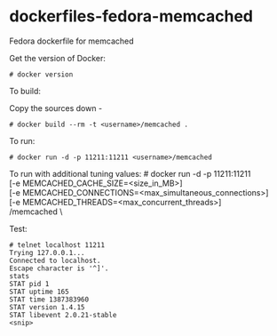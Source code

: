 dockerfiles-fedora-memcached
========================

Fedora dockerfile for memcached

Get the version of Docker:

    # docker version

To build:

Copy the sources down -

    # docker build --rm -t <username>/memcached .

To run:

    # docker run -d -p 11211:11211 <username>/memcached

To run with additional tuning values:
    # docker run -d -p 11211:11211 \
      [-e MEMCACHED_CACHE_SIZE=<size_in_MB>] \
      [-e MEMCACHED_CONNECTIONS=<max_simultaneous_connections>] \
      [-e MEMCACHED_THREADS=<max_concurrent_threads>] \
      <username>/memcached \


Test:

```
# telnet localhost 11211
Trying 127.0.0.1...
Connected to localhost.
Escape character is '^]'.
stats
STAT pid 1
STAT uptime 165
STAT time 1387383960
STAT version 1.4.15
STAT libevent 2.0.21-stable
<snip>
```
